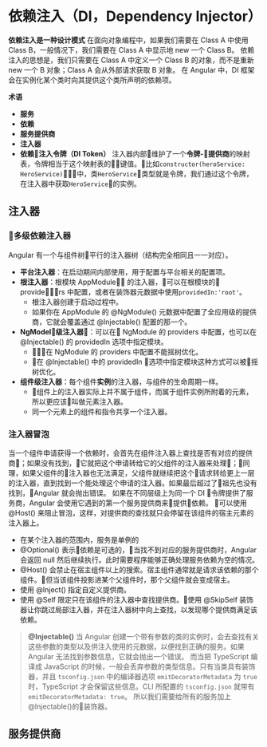 # 依赖注入（DI，Dependency Injector）

**依赖注入是一种设计模式**
在面向对象编程中，如果我们需要在 Class A 中使用 Class B，一般情况下，我们需要在 Class A 中显示地 new 一个 Class B。
依赖注入的思想是，我们只需要在 Class A 中定义一个 Class B 的对象，而不是重新 new 一个 B 对象；Class A 会从外部请求获取 B 对象。
在 Angular 中，DI 框架会在实例化某个类时向其提供这个类所声明的依赖项。

**术语**
- **服务**
- **依赖**
- **服务提供商**
- **注入器**
- **依赖注入令牌（DI Token）**
注入器内部维护了一个**令牌-提供商**的映射表，令牌相当于这个映射表的键值。比如`constructor(heroService: HeroService)`中，类`HeroService`类型就是令牌，我们通过这个令牌，在注入器中获取`HeroService`的实例。

## 注入器

### 多级依赖注入器
Angular 有一个与组件树平行的注入器树（结构完全相同且一一对应）。
- **平台注入器**：在启动期间内部使用，用于配置与平台相关的配置项。
- **根注入器**：根模块 AppModule 的注入器，可以在根模块的 providers 中配置，或者在装饰器元数据中使用`providedIn:'root'`。
    - 根注入器创建于启动过程中。
    - 如果你在 AppModule 的 @NgModule() 元数据中配置了全应用级的提供商，它就会覆盖通过 @Injectable() 配置的那一个。 
- **NgModel级注入器**：可以在 NgModule 的 providers 中配置，也可以在 @Injectable() 的 providedIn 选项中指定模块。
    - 在 NgModule 的 providers 中配置不能摇树优化。
    - 在 @Injectable() 中的 providedIn 选项中指定模块这种方式可以被摇树优化。
- **组件级注入器**：每个组件**实例**的注入器，与组件的生命周期一样。
    - 组件上的注入器实际上并不属于组件，而属于组件实例所附着的元素，所以更应该叫做元素注入器。
    - 同一个元素上的组件和指令共享一个注入器。

### 注入器冒泡
当一个组件申请获得一个依赖时，会首先在组件注入器上查找是否有对应的提供商；如果没有找到，它就把这个申请转给它的父组件的注入器来处理；同理，如果父组件的注入器也无法满足，父组件就继续把这个请求转给更上一层的注入器，直到找到一个能处理这个申请的注入器。如果最后超过了祖先也没有找到，Angular 就会抛出错误。
如果在不同层级上为同一个 DI 令牌提供了服务商，Angular 会使用它遇到的第一个服务提供商来提供依赖。
可以使用 @Host() 来阻止冒泡，这样，对提供商的查找就只会停留在该组件的宿主元素的注入器上。

- 在某个注入器的范围内，服务是单例的
- @Optional() 表示依赖是可选的，当找不到对应的服务提供商时，Angular 会返回 null 然后继续执行。此时需要程序能够正确处理服务依赖为空的情况。
- @Host() 会禁止在宿主组件以上的搜索。宿主组件通常就是请求该依赖的那个组件。但当该组件投影进某个父组件时，那个父组件就会变成宿主。
- 使用 @Inject() 指定自定义提供商。
- 使用 @Self 限定只在该组件的注入器中查找提供商。使用 @SkipSelf 装饰器让你跳过局部注入器，并在注入器树中向上查找，以发现哪个提供商满足该依赖。

> **@Injectable()** 当 Angular 创建一个带有参数的类的实例时，会去查找有关这些参数的类型以及供注入使用的元数据，以便找到正确的服务。如果 Angular 无法找到参数信息，它就会抛出一个错误。
> 而当把 TypeScript 编译成 JavaScript 的时候，一般会丢弃参数的类型信息。只有当类具有装饰器，并且 `tsconfig.json` 中的编译器选项 `emitDecoratorMetadata` 为 `true` 时，TypeScript 才会保留这些信息。CLI 所配置的 `tsconfig.json` 就带有 `emitDecoratorMetadata: true`。
> 所以我们需要给所有的服务加上 @Injectable()的装饰器。

## 服务提供商
